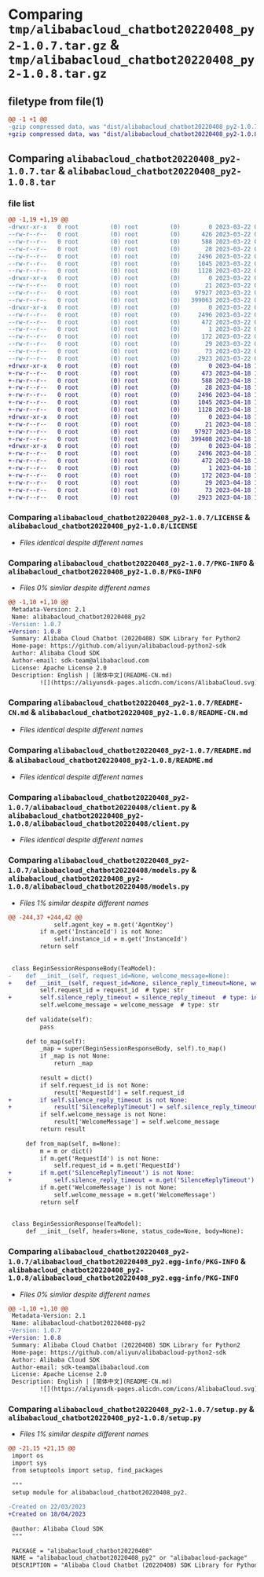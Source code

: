 # Comparing `tmp/alibabacloud_chatbot20220408_py2-1.0.7.tar.gz` & `tmp/alibabacloud_chatbot20220408_py2-1.0.8.tar.gz`

## filetype from file(1)

```diff
@@ -1 +1 @@
-gzip compressed data, was "dist/alibabacloud_chatbot20220408_py2-1.0.7.tar", last modified: Wed Mar 22 03:11:53 2023, max compression
+gzip compressed data, was "dist/alibabacloud_chatbot20220408_py2-1.0.8.tar", last modified: Tue Apr 18 13:01:55 2023, max compression
```

## Comparing `alibabacloud_chatbot20220408_py2-1.0.7.tar` & `alibabacloud_chatbot20220408_py2-1.0.8.tar`

### file list

```diff
@@ -1,19 +1,19 @@
-drwxr-xr-x   0 root         (0) root         (0)        0 2023-03-22 03:11:53.000000 alibabacloud_chatbot20220408_py2-1.0.7/
--rw-r--r--   0 root         (0) root         (0)      426 2023-03-22 03:11:53.000000 alibabacloud_chatbot20220408_py2-1.0.7/ChangeLog.md
--rw-r--r--   0 root         (0) root         (0)      588 2023-03-22 03:11:53.000000 alibabacloud_chatbot20220408_py2-1.0.7/LICENSE
--rw-r--r--   0 root         (0) root         (0)       28 2023-03-22 03:11:53.000000 alibabacloud_chatbot20220408_py2-1.0.7/MANIFEST.in
--rw-r--r--   0 root         (0) root         (0)     2496 2023-03-22 03:11:53.000000 alibabacloud_chatbot20220408_py2-1.0.7/PKG-INFO
--rw-r--r--   0 root         (0) root         (0)     1045 2023-03-22 03:11:53.000000 alibabacloud_chatbot20220408_py2-1.0.7/README-CN.md
--rw-r--r--   0 root         (0) root         (0)     1128 2023-03-22 03:11:53.000000 alibabacloud_chatbot20220408_py2-1.0.7/README.md
-drwxr-xr-x   0 root         (0) root         (0)        0 2023-03-22 03:11:53.000000 alibabacloud_chatbot20220408_py2-1.0.7/alibabacloud_chatbot20220408/
--rw-r--r--   0 root         (0) root         (0)       21 2023-03-22 03:11:53.000000 alibabacloud_chatbot20220408_py2-1.0.7/alibabacloud_chatbot20220408/__init__.py
--rw-r--r--   0 root         (0) root         (0)    97927 2023-03-22 03:11:53.000000 alibabacloud_chatbot20220408_py2-1.0.7/alibabacloud_chatbot20220408/client.py
--rw-r--r--   0 root         (0) root         (0)   399063 2023-03-22 03:11:53.000000 alibabacloud_chatbot20220408_py2-1.0.7/alibabacloud_chatbot20220408/models.py
-drwxr-xr-x   0 root         (0) root         (0)        0 2023-03-22 03:11:53.000000 alibabacloud_chatbot20220408_py2-1.0.7/alibabacloud_chatbot20220408_py2.egg-info/
--rw-r--r--   0 root         (0) root         (0)     2496 2023-03-22 03:11:53.000000 alibabacloud_chatbot20220408_py2-1.0.7/alibabacloud_chatbot20220408_py2.egg-info/PKG-INFO
--rw-r--r--   0 root         (0) root         (0)      472 2023-03-22 03:11:53.000000 alibabacloud_chatbot20220408_py2-1.0.7/alibabacloud_chatbot20220408_py2.egg-info/SOURCES.txt
--rw-r--r--   0 root         (0) root         (0)        1 2023-03-22 03:11:53.000000 alibabacloud_chatbot20220408_py2-1.0.7/alibabacloud_chatbot20220408_py2.egg-info/dependency_links.txt
--rw-r--r--   0 root         (0) root         (0)      172 2023-03-22 03:11:53.000000 alibabacloud_chatbot20220408_py2-1.0.7/alibabacloud_chatbot20220408_py2.egg-info/requires.txt
--rw-r--r--   0 root         (0) root         (0)       29 2023-03-22 03:11:53.000000 alibabacloud_chatbot20220408_py2-1.0.7/alibabacloud_chatbot20220408_py2.egg-info/top_level.txt
--rw-r--r--   0 root         (0) root         (0)       73 2023-03-22 03:11:53.000000 alibabacloud_chatbot20220408_py2-1.0.7/setup.cfg
--rw-r--r--   0 root         (0) root         (0)     2923 2023-03-22 03:11:53.000000 alibabacloud_chatbot20220408_py2-1.0.7/setup.py
+drwxr-xr-x   0 root         (0) root         (0)        0 2023-04-18 13:01:55.000000 alibabacloud_chatbot20220408_py2-1.0.8/
+-rw-r--r--   0 root         (0) root         (0)      473 2023-04-18 13:01:55.000000 alibabacloud_chatbot20220408_py2-1.0.8/ChangeLog.md
+-rw-r--r--   0 root         (0) root         (0)      588 2023-04-18 13:01:55.000000 alibabacloud_chatbot20220408_py2-1.0.8/LICENSE
+-rw-r--r--   0 root         (0) root         (0)       28 2023-04-18 13:01:55.000000 alibabacloud_chatbot20220408_py2-1.0.8/MANIFEST.in
+-rw-r--r--   0 root         (0) root         (0)     2496 2023-04-18 13:01:55.000000 alibabacloud_chatbot20220408_py2-1.0.8/PKG-INFO
+-rw-r--r--   0 root         (0) root         (0)     1045 2023-04-18 13:01:55.000000 alibabacloud_chatbot20220408_py2-1.0.8/README-CN.md
+-rw-r--r--   0 root         (0) root         (0)     1128 2023-04-18 13:01:55.000000 alibabacloud_chatbot20220408_py2-1.0.8/README.md
+drwxr-xr-x   0 root         (0) root         (0)        0 2023-04-18 13:01:55.000000 alibabacloud_chatbot20220408_py2-1.0.8/alibabacloud_chatbot20220408/
+-rw-r--r--   0 root         (0) root         (0)       21 2023-04-18 13:01:55.000000 alibabacloud_chatbot20220408_py2-1.0.8/alibabacloud_chatbot20220408/__init__.py
+-rw-r--r--   0 root         (0) root         (0)    97927 2023-04-18 13:01:55.000000 alibabacloud_chatbot20220408_py2-1.0.8/alibabacloud_chatbot20220408/client.py
+-rw-r--r--   0 root         (0) root         (0)   399408 2023-04-18 13:01:55.000000 alibabacloud_chatbot20220408_py2-1.0.8/alibabacloud_chatbot20220408/models.py
+drwxr-xr-x   0 root         (0) root         (0)        0 2023-04-18 13:01:55.000000 alibabacloud_chatbot20220408_py2-1.0.8/alibabacloud_chatbot20220408_py2.egg-info/
+-rw-r--r--   0 root         (0) root         (0)     2496 2023-04-18 13:01:55.000000 alibabacloud_chatbot20220408_py2-1.0.8/alibabacloud_chatbot20220408_py2.egg-info/PKG-INFO
+-rw-r--r--   0 root         (0) root         (0)      472 2023-04-18 13:01:55.000000 alibabacloud_chatbot20220408_py2-1.0.8/alibabacloud_chatbot20220408_py2.egg-info/SOURCES.txt
+-rw-r--r--   0 root         (0) root         (0)        1 2023-04-18 13:01:55.000000 alibabacloud_chatbot20220408_py2-1.0.8/alibabacloud_chatbot20220408_py2.egg-info/dependency_links.txt
+-rw-r--r--   0 root         (0) root         (0)      172 2023-04-18 13:01:55.000000 alibabacloud_chatbot20220408_py2-1.0.8/alibabacloud_chatbot20220408_py2.egg-info/requires.txt
+-rw-r--r--   0 root         (0) root         (0)       29 2023-04-18 13:01:55.000000 alibabacloud_chatbot20220408_py2-1.0.8/alibabacloud_chatbot20220408_py2.egg-info/top_level.txt
+-rw-r--r--   0 root         (0) root         (0)       73 2023-04-18 13:01:55.000000 alibabacloud_chatbot20220408_py2-1.0.8/setup.cfg
+-rw-r--r--   0 root         (0) root         (0)     2923 2023-04-18 13:01:55.000000 alibabacloud_chatbot20220408_py2-1.0.8/setup.py
```

### Comparing `alibabacloud_chatbot20220408_py2-1.0.7/LICENSE` & `alibabacloud_chatbot20220408_py2-1.0.8/LICENSE`

 * *Files identical despite different names*

### Comparing `alibabacloud_chatbot20220408_py2-1.0.7/PKG-INFO` & `alibabacloud_chatbot20220408_py2-1.0.8/PKG-INFO`

 * *Files 0% similar despite different names*

```diff
@@ -1,10 +1,10 @@
 Metadata-Version: 2.1
 Name: alibabacloud_chatbot20220408_py2
-Version: 1.0.7
+Version: 1.0.8
 Summary: Alibaba Cloud Chatbot (20220408) SDK Library for Python2
 Home-page: https://github.com/aliyun/alibabacloud-python2-sdk
 Author: Alibaba Cloud SDK
 Author-email: sdk-team@alibabacloud.com
 License: Apache License 2.0
 Description: English | [简体中文](README-CN.md)
         ![](https://aliyunsdk-pages.alicdn.com/icons/AlibabaCloud.svg)
```

### Comparing `alibabacloud_chatbot20220408_py2-1.0.7/README-CN.md` & `alibabacloud_chatbot20220408_py2-1.0.8/README-CN.md`

 * *Files identical despite different names*

### Comparing `alibabacloud_chatbot20220408_py2-1.0.7/README.md` & `alibabacloud_chatbot20220408_py2-1.0.8/README.md`

 * *Files identical despite different names*

### Comparing `alibabacloud_chatbot20220408_py2-1.0.7/alibabacloud_chatbot20220408/client.py` & `alibabacloud_chatbot20220408_py2-1.0.8/alibabacloud_chatbot20220408/client.py`

 * *Files identical despite different names*

### Comparing `alibabacloud_chatbot20220408_py2-1.0.7/alibabacloud_chatbot20220408/models.py` & `alibabacloud_chatbot20220408_py2-1.0.8/alibabacloud_chatbot20220408/models.py`

 * *Files 1% similar despite different names*

```diff
@@ -244,37 +244,42 @@
             self.agent_key = m.get('AgentKey')
         if m.get('InstanceId') is not None:
             self.instance_id = m.get('InstanceId')
         return self
 
 
 class BeginSessionResponseBody(TeaModel):
-    def __init__(self, request_id=None, welcome_message=None):
+    def __init__(self, request_id=None, silence_reply_timeout=None, welcome_message=None):
         self.request_id = request_id  # type: str
+        self.silence_reply_timeout = silence_reply_timeout  # type: int
         self.welcome_message = welcome_message  # type: str
 
     def validate(self):
         pass
 
     def to_map(self):
         _map = super(BeginSessionResponseBody, self).to_map()
         if _map is not None:
             return _map
 
         result = dict()
         if self.request_id is not None:
             result['RequestId'] = self.request_id
+        if self.silence_reply_timeout is not None:
+            result['SilenceReplyTimeout'] = self.silence_reply_timeout
         if self.welcome_message is not None:
             result['WelcomeMessage'] = self.welcome_message
         return result
 
     def from_map(self, m=None):
         m = m or dict()
         if m.get('RequestId') is not None:
             self.request_id = m.get('RequestId')
+        if m.get('SilenceReplyTimeout') is not None:
+            self.silence_reply_timeout = m.get('SilenceReplyTimeout')
         if m.get('WelcomeMessage') is not None:
             self.welcome_message = m.get('WelcomeMessage')
         return self
 
 
 class BeginSessionResponse(TeaModel):
     def __init__(self, headers=None, status_code=None, body=None):
```

### Comparing `alibabacloud_chatbot20220408_py2-1.0.7/alibabacloud_chatbot20220408_py2.egg-info/PKG-INFO` & `alibabacloud_chatbot20220408_py2-1.0.8/alibabacloud_chatbot20220408_py2.egg-info/PKG-INFO`

 * *Files 0% similar despite different names*

```diff
@@ -1,10 +1,10 @@
 Metadata-Version: 2.1
 Name: alibabacloud-chatbot20220408-py2
-Version: 1.0.7
+Version: 1.0.8
 Summary: Alibaba Cloud Chatbot (20220408) SDK Library for Python2
 Home-page: https://github.com/aliyun/alibabacloud-python2-sdk
 Author: Alibaba Cloud SDK
 Author-email: sdk-team@alibabacloud.com
 License: Apache License 2.0
 Description: English | [简体中文](README-CN.md)
         ![](https://aliyunsdk-pages.alicdn.com/icons/AlibabaCloud.svg)
```

### Comparing `alibabacloud_chatbot20220408_py2-1.0.7/setup.py` & `alibabacloud_chatbot20220408_py2-1.0.8/setup.py`

 * *Files 1% similar despite different names*

```diff
@@ -21,15 +21,15 @@
 import os
 import sys
 from setuptools import setup, find_packages
 
 """
 setup module for alibabacloud_chatbot20220408_py2.
 
-Created on 22/03/2023
+Created on 18/04/2023
 
 @author: Alibaba Cloud SDK
 """
 
 PACKAGE = "alibabacloud_chatbot20220408"
 NAME = "alibabacloud_chatbot20220408_py2" or "alibabacloud-package"
 DESCRIPTION = "Alibaba Cloud Chatbot (20220408) SDK Library for Python2"
```

